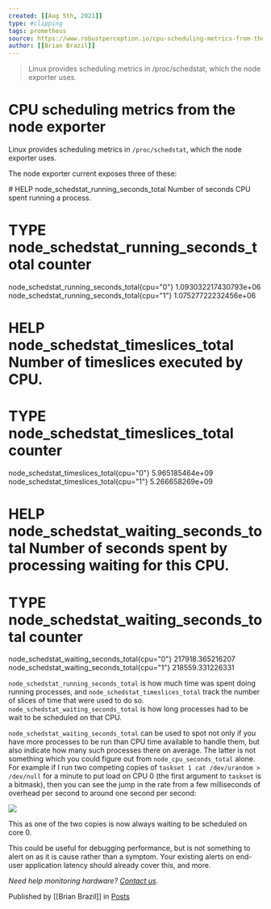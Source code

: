 ```yaml
---
created: [[Aug 5th, 2021]]
type: #clipping
tags: prometheus 
source: https://www.robustperception.io/cpu-scheduling-metrics-from-the-node-exporter
author: [[Brian Brazil]] 
---
```

> Linux provides scheduling metrics in /proc/schedstat, which the node exporter uses.

# CPU scheduling metrics from the node exporter


Linux provides scheduling metrics in `/proc/schedstat`, which the node exporter uses.

The node exporter current exposes three of these:

\# HELP node\_schedstat\_running\_seconds\_total Number of seconds CPU spent running a process.
# TYPE node\_schedstat\_running\_seconds\_total counter
node\_schedstat\_running\_seconds\_total{cpu="0"} 1.093032217430793e+06
node\_schedstat\_running\_seconds\_total{cpu="1"} 1.07527722232456e+06
# HELP node\_schedstat\_timeslices\_total Number of timeslices executed by CPU.
# TYPE node\_schedstat\_timeslices\_total counter
node\_schedstat\_timeslices\_total{cpu="0"} 5.965185464e+09
node\_schedstat\_timeslices\_total{cpu="1"} 5.266658269e+09
# HELP node\_schedstat\_waiting\_seconds\_total Number of seconds spent by processing waiting for this CPU.
# TYPE node\_schedstat\_waiting\_seconds\_total counter
node\_schedstat\_waiting\_seconds\_total{cpu="0"} 217918.365216207
node\_schedstat\_waiting\_seconds\_total{cpu="1"} 218559.331226331

`node_schedstat_running_seconds_total` is how much time was spent doing running processes, and `node_schedstat_timeslices_total` track the number of slices of time that were used to do so. `node_schedstat_waiting_seconds_total` is how long processes had to be wait to be scheduled on that CPU.

`node_schedstat_waiting_seconds_total` can be used to spot not only if you have more processes to be run than CPU time available to handle them, but also indicate how many such processes there on average. The latter is not something which you could figure out from `node_cpu_seconds_total` alone. For example if I run two competing copies of `taskset 1 cat /dev/urandom > /dev/null` for a minute to put load on CPU 0 (the first argument to `taskset` is a bitmask), then you can see the jump in the rate from a few milliseconds of overhead per second to around one second per second:

[![](https://www.robustperception.io/wp-content/uploads/2020/08/Screenshot_2020-08-21_12-11-52.png)](https://www.robustperception.io/wp-content/uploads/2020/08/Screenshot_2020-08-21_12-11-52.png)

This as one of the two copies is now always waiting to be scheduled on core 0.

This could be useful for debugging performance, but is not something to alert on as it is cause rather than a symptom. Your existing alerts on end-user application latency should already cover this, and more.

_Need help monitoring hardware? [Contact us](mailto:prometheus@robustperception.io)._

Published by [[Brian Brazil]] in [Posts](https://www.robustperception.io/category/posts)
